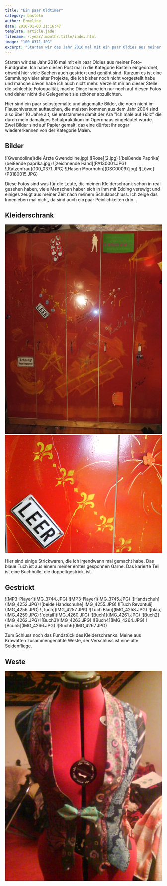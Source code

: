 ```yaml
---
title: "Ein paar Oldtimer"
category: basteln
author: Ermeline
date: 2016-01-03 21:16:47
template: article.jade
filename: /:year/:month/:title/index.html
image: "100_0371.JPG"
excerpt: "Starten wir das Jahr 2016 mal mit ein paar Oldies aus meiner Foto-Fundgrube."
---
```


Starten wir das Jahr 2016 mal mit ein paar Oldies aus meiner Foto-Fundgrube. Ich habe diesen Post mal in die Kategorie Basteln eingeordnet, obwohl hier viele Sachen auch gestrickt und genäht sind. Kurzum es ist eine Sammlung vieler alter Projekte, die ich bisher noch nicht vorgestellt habe und manche davon habe ich auch nicht mehr. Verzeiht mir an dieser Stelle die schlechte Fotoqualität, mache Dinge habe ich nur noch auf diesen Fotos und daher nicht die Gelegenheit sie schöner abzulichten.

Hier sind ein paar selbstgemalte und abgemalte Bilder, die noch nicht im Flauschiversum auftauchen, die meisten kommen aus dem Jahr 2004 sind also über 10 Jahre alt, sie entstammen damit der Ära "Ich male auf Holz" die durch mein damaliges Schulpraktikum im Opernhaus eingeläutet wurde. Zwei Bilder sind auf Papier gemalt, das eine dürftet ihr sogar wiedererkennen von der Kategorie Malen.


## Bilder
<div class="slideshow_landscape">
![Gwendoline](die Ärzte Gwendoline.jpg)
![Rose](2.jpg)
![beißende Paprika](beißende paprika.jpg)
![zeichnende Hand](PA130001.JPG)
</div>

<div class="slideshow_portrait">
![Katzenfrau](100_0371.JPG)
![Hasen Moorhuhn](DSC00097.jpg)
![Löwe](P3180015.JPG)
</div>


Diese Fotos sind was für die Leute, die meinen Kleiderschrank schon in real gesehen haben, viele Menschen haben sich in ihm mit Edding verewigt und einiges zeugt aus meiner Zeit nach meinem Schulabschluss. Ich zeige das Innenleben mal nicht, da sind auch ein paar Peinlichkeiten drin...


## Kleiderschrank
![Schrank komplett](DSCF3709.JPG)
![Detail](DSC00006.JPG)


Hier sind einige Strickwaren, die ich irgendwann mal gemacht habe. Das blaue Tuch ist aus einem meiner ersten gesponnen Garne. Das karierte Teil ist eine Buchhülle, die doppeltgestrickt ist.


## Gestrickt
<div class="slideshow_landscape">
![MP3-Player](IMG_3744.JPG)
![MP3-Player](IMG_3745.JPG)
![Handschuh](IMG_4252.JPG)
![beide Handschuhe](IMG_4255.JPG)
![Tuch Revontuli](IMG_4256.JPG)
![Tuch](IMG_4257.JPG)
![Tuch Blau](IMG_4258.JPG)
![blau](IMG_4259.JPG)
![detail](IMG_4260.JPG)
![Buch1](IMG_4261.JPG)
![Buch2](IMG_4262.JPG)
![Buch3](IMG_4263.JPG)
![Buch4](IMG_4264.JPG)
![Bcuh5](IMG_4266.JPG)
![Buch6](IMG_4267.JPG)
</div>


Zum Schluss noch das Fundstück des Kleiderschranks. Meine aus Krawatten zusammengenähte Weste, der Verschluss ist eine alte Seidenfliege.


## Weste
![Kraweste](DSC00782.JPG)




